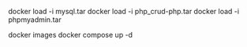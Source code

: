 docker load -i mysql.tar
docker load -i php_crud-php.tar
docker load -i phpmyadmin.tar

docker images
docker compose up -d
